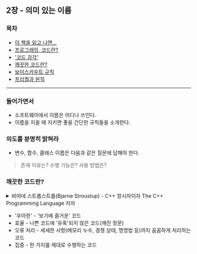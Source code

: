 ## 2장 - 의미 있는 이름

### 목차
- [이 책을 읽고 나면...](#1)
- [프로그래밍, 코드란?](#2)
- ['코드 감각'](#3)
- [깨끗한 코드란?](#4)
- [보이스카우트 규칙](#5)
- [프리퀄과 원칙](#6)

---

<a name="1"></a>
### 들어가면서
- 소프트웨어에서 이름은 어디나 쓰인다.
- 이름을 지을 때 지키면 좋을 간단한 규칙들을 소개한다.

<a name="2"></a>
### 의도를 분명히 밝혀라
- 변수, 함수, 클래스 이름은 다음과 같은 질문에 답해야 한다.
> 존재 이유는?
> 수행 기능은?
> 사용 방법은?

<a name="4"></a>
### 깨끗한 코드란?
<details>
	<summary>
		비야네 스트롭스트룹(Bjarne Stroustup) - C++ 창시자이자 The C++ Programming Language 저자
	</summary>
	
> *나는 우아하고 효율적인 코드를 좋아한다. 논리가 간단해야 버그가 숨어들지 못한다. 의존성을 최대한 줄여야 유지보수가 쉬워진다. 오류는 명백한 전략에 의거해 철저히 처리한다. 성능을 최적으로 유지해야 사람들이 원칙 없는 최적화로 코드를 망치려는 유혹에 빠지지 않는다. 깨끗한 코드는 한 가지를 제대로 한다.*
</details>

- '우아한' - '보기에 즐거운' 코드
- 효율 - 나쁜 코드에 '유혹'되지 않은 코드(깨진 창문)
- 오류 처리 - 세세한 사항(메모리 누수, 경쟁 상태, 명명법 등)까지 꼼꼼하게 처리하는 코드
- 집중 - 한 가지를 제대로 수행하는 코드
